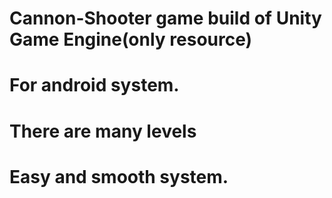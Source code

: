 # Cannon-Shooter game build of Unity Game Engine(only resource)
# For android system.
# There are many levels
# Easy and smooth system.
